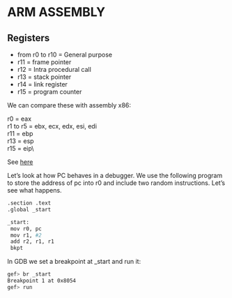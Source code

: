 # ARM ASSEMBLY

## Registers

- from r0 to r10 = General purpose
- r11 = frame pointer
- r12 = Intra procedural call
- r13 = stack pointer
- r14 = link register
- r15 = program counter

We can compare these with assembly x86:

r0 = eax\
r1 to r5 = ebx, ecx, edx, esi, edi\
r11 = ebp\
r13 = esp\
r15 = eip\

See [here](https://azeria-labs.com/arm-data-types-and-registers-part-2/)

Let’s look at how PC behaves in a debugger. We use the following program to store the address of pc into r0 and include two random instructions. Let’s see what happens.

```bash
.section .text
.global _start

_start:
 mov r0, pc
 mov r1, #2
 add r2, r1, r1
 bkpt
 ```

 In GDB we set a breakpoint at _start and run it:

```bash
gef> br _start
Breakpoint 1 at 0x8054
gef> run
```